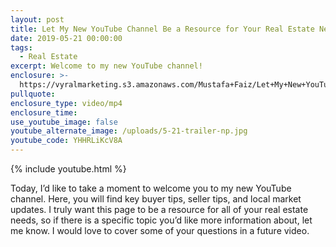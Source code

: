 ```yaml
---
layout: post
title: Let My New YouTube Channel Be a Resource for Your Real Estate Needs
date: 2019-05-21 00:00:00
tags:
  - Real Estate
excerpt: Welcome to my new YouTube channel!
enclosure: >-
  https://vyralmarketing.s3.amazonaws.com/Mustafa+Faiz/Let+My+New+YouTube+Channel+Be+a+Resource+for+Your+Real+Estate+Needs.mp4
pullquote:
enclosure_type: video/mp4
enclosure_time:
use_youtube_image: false
youtube_alternate_image: /uploads/5-21-trailer-np.jpg
youtube_code: YHHRLiKcV8A
---
```


{% include youtube.html %}

Today, I’d like to take a moment to welcome you to my new YouTube channel. Here, you will find key buyer tips, seller tips, and local market updates. I truly want this page to be a resource for all of your real estate needs, so if there is a specific topic you’d like more information about, let me know. I would love to cover some of your questions in a future video.